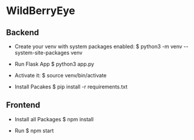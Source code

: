 # WildBerryEye
## Backend
- Create your venv with system packages enabled:
$ python3 -m venv --system-site-packages venv
- Run Flask App
$ python3 app.py

- Activate it:
$ source venv/bin/activate

- Install Pacakes
$ pip install -r requirements.txt

## Frontend
- Install all Packages
$ npm install

- Run
$ npm start

